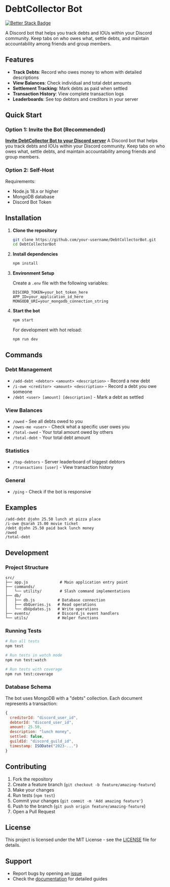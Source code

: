 # DebtCollector Bot

[![Better Stack Badge](https://uptime.betterstack.com/status-badges/v1/monitor/212yh.svg)](https://uptime.betterstack.com/?utm_source=status_badge)

A Discord bot that helps you track debts and IOUs within your Discord community. Keep tabs on who owes what, settle debts, and maintain accountability among friends and group members.

## Features

- **Track Debts**: Record who owes money to whom with detailed descriptions
- **View Balances**: Check individual and total debt amounts
- **Settlement Tracking**: Mark debts as paid when settled
- **Transaction History**: View complete transaction logs
- **Leaderboards**: See top debtors and creditors in your server

## Quick Start

### Option 1: Invite the Bot (Recommended)

[**Invite DebtCollector Bot to your Discord server**](https://discord.com/oauth2/authorize?client_id=1403163880032829470)
A Discord bot that helps you track debts and IOUs within your Discord community. Keep tabs on who owes what, settle debts, and maintain accountability among friends and group members.

### Option 2: Self-Host

Requirements:
- Node.js 18.x or higher
- MongoDB database
- Discord Bot Token

## Installation

1. **Clone the repository**
   ```bash
   git clone https://github.com/your-username/DebtCollectorBot.git
   cd DebtCollectorBot
   ```

2. **Install dependencies**
   ```bash
   npm install
   ```

3. **Environment Setup**
   
   Create a `.env` file with the following variables:
   ```env
   DISCORD_TOKEN=your_bot_token_here
   APP_ID=your_application_id_here
   MONGODB_URI=your_mongodb_connection_string
   ```

4. **Start the bot**
   ```bash
   npm start
   ```

   For development with hot reload:
   ```bash
   npm run dev
   ```

## Commands

### Debt Management
- `/add-debt <debtor> <amount> <description>` - Record a new debt
- `/i-owe <creditor> <amount> <description>` - Record a debt you owe someone
- `/debt <user> [amount] [description]` - Mark a debt as settled

### View Balances
- `/owed` - See all debts owed to you
- `/owes-me <user>` - Check what a specific user owes you
- `/total-owed` - Your total amount owed by others
- `/total-debt` - Your total debt amount

### Statistics
- `/top-debtors` - Server leaderboard of biggest debtors
- `/transactions [user]` - View transaction history

### General
- `/ping` - Check if the bot is responsive

## Examples

```
/add-debt @john 25.50 lunch at pizza place
/i-owe @sarah 15.00 movie ticket
/debt @john 25.50 paid back lunch money
/owed
/total-debt
```

## Development

### Project Structure
```
src/
├── app.js              # Main application entry point
├── commands/
│   └── utility/        # Slash command implementations
├── db/
│   ├── db.js          # Database connection
│   ├── dbQueries.js   # Read operations
│   └── dbUpdates.js   # Write operations
├── events/            # Discord.js event handlers
└── utils/             # Helper functions
```

### Running Tests
```bash
# Run all tests
npm test

# Run tests in watch mode
npm run test:watch

# Run tests with coverage
npm run test:coverage
```

### Database Schema

The bot uses MongoDB with a "debts" collection. Each document represents a transaction:

```javascript
{
  creditorId: "discord_user_id",
  debtorId: "discord_user_id", 
  amount: 25.50,
  description: "lunch money",
  settled: false,
  guildId: "discord_guild_id",
  timestamp: ISODate("2023-...")
}
```

## Contributing

1. Fork the repository
2. Create a feature branch (`git checkout -b feature/amazing-feature`)
3. Make your changes
4. Run tests (`npm test`)
5. Commit your changes (`git commit -m 'Add amazing feature'`)
6. Push to the branch (`git push origin feature/amazing-feature`)
7. Open a Pull Request

## License

This project is licensed under the MIT License - see the [LICENSE](LICENSE) file for details.

## Support

- Report bugs by opening an [issue](https://github.com/your-username/DebtCollectorBot/issues)
- Check the [documentation](https://github.com/your-username/DebtCollectorBot/wiki) for detailed guides
